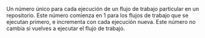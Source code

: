 Un número único para cada ejecución de un flujo de trabajo particular en un repositorio. Este número comienza en 1 para los flujos de trabajo que se ejecutan primero, e incrementa con cada ejecución nueva. Este número no cambia si vuelves a ejecutar el flujo de trabajo.